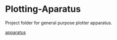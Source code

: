 # Plotting-Aparatus

Project folder for general purpose plotter apparatus. 

[apparatus](/doc/img/20190218-DSC_4306.jpg)